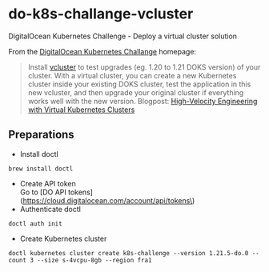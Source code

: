 # do-k8s-challange-vcluster
DigitalOcean Kubernetes Challenge - Deploy a virtual cluster solution

From the [DigitalOcean Kubernetes Challange](https://www.digitalocean.com/community/pages/kubernetes-challenge) homepage:

> Install [vcluster](https://www.vcluster.com/) to test upgrades (eg. 1.20 to 1.21 DOKS version) of your cluster. With a virtual cluster, you can create a new Kubernetes cluster inside your existing DOKS cluster, test the application in this new vcluster, and then upgrade your original cluster if everything works well with the new version. Blogpost: [High-Velocity Engineering with Virtual Kubernetes Clusters](https://loft-sh.medium.com/high-velocity-engineering-with-virtual-kubernetes-clusters-7df929ac6d0a)


## Preparations

- Install doctl
```
brew install doctl
```
- Create API token  
Go to [DO API tokens](https://cloud.digitalocean.com/account/api/tokens\)
- Authenticate doctl
```
doctl auth init
```
- Create Kubernetes cluster
```
doctl kubernetes cluster create k8s-challenge --version 1.21.5-do.0 --count 3 --size s-4vcpu-8gb --region fra1
```
